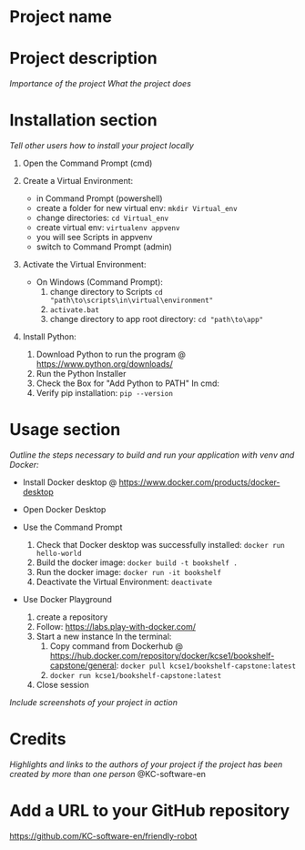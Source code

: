 # Project name
# Project description
*Importance of the project*
*What the project does*

# Installation section
*Tell other users how to install your project locally*

1. Open the Command Prompt (cmd)

1. Create a Virtual Environment:
    + in Command Prompt (powershell)
    + create a folder for new virtual env: `mkdir Virtual_env`
    + change directories: `cd Virtual_env`
    + create virtual env: `virtualenv appvenv`
    + you will see Scripts in appvenv
    + switch to Command Prompt (admin) 

1. Activate the Virtual Environment:
    + On Windows (Command Prompt):
        1. change directory to Scripts `cd "path\to\scripts\in\virtual\environment"`
        1. `activate.bat`
        1. change directory to app root directory: `cd "path\to\app"`

1. Install Python:   
    1. Download Python to run the program @ https://www.python.org/downloads/
    1. Run the Python Installer
    1. Check the Box for "Add Python to PATH"
    In cmd:
    1. Verify pip installation: `pip --version`

# Usage section

*Outline the steps necessary to build and run your application with venv and Docker:*
+ Install Docker desktop @ https://www.docker.com/products/docker-desktop
+ Open Docker Desktop

+ Use the Command Prompt
    1. Check that Docker desktop was successfully installed: `docker run hello-world`
    1. Build the docker image: `docker build -t bookshelf .` 
    1. Run the docker image: `docker run -it bookshelf`
    1. Deactivate the Virtual Environment: `deactivate`

+ Use Docker Playground
    1. create a repository
    1. Follow: https://labs.play-with-docker.com/
    1. Start a new instance
    In the terminal: 
        1. Copy command from Dockerhub @ https://hub.docker.com/repository/docker/kcse1/bookshelf-capstone/general: 
        `docker pull kcse1/bookshelf-capstone:latest`
        1. `docker run kcse1/bookshelf-capstone:latest`
    1. Close session

*Include screenshots of your project in action*

# Credits
*Highlights and links to the authors of your project if the project has been created by more than one person*
@KC-software-en

# Add a URL to your GitHub repository
https://github.com/KC-software-en/friendly-robot